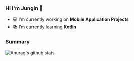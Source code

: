 ### Hi I'm Jungin 👋

- 💻 I’m currently working on <b>Mobile Application Projects</b>
- 📚 I’m currently learning <b>Kotlin</b>

### Summary

![Anurag's github stats](https://github-readme-stats.vercel.app/api?username=Jungin-Choi&theme=buefy&show_icons=true&count_private=true)
